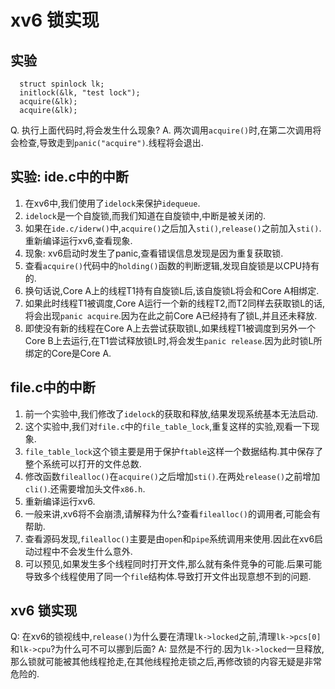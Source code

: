 # xv6 锁实现
## 实验
```
  struct spinlock lk;
  initlock(&lk, "test lock");
  acquire(&lk);
  acquire(&lk);
```
Q. 执行上面代码时,将会发生什么现象?
A. 两次调用`acquire()`时,在第二次调用将会检查,导致走到`panic("acquire")`.线程将会退出.

## 实验: ide.c中的中断
1. 在xv6中,我们使用了`idelock`来保护`idequeue`.
2. `idelock`是一个自旋锁,而我们知道在自旋锁中,中断是被关闭的.
3. 如果在`ide.c/iderw()`中,`acquire()`之后加入`sti()`,`release()`之前加入`sti()`.重新编译运行xv6,查看现象.
4. 现象: xv6启动时发生了panic,查看错误信息发现是因为重复获取锁.
5. 查看`acquire()`代码中的`holding()`函数的判断逻辑,发现自旋锁是以CPU持有的.
6. 换句话说,Core A上的线程T1持有自旋锁L后,该自旋锁L将会和Core A相绑定.
7. 如果此时线程T1被调度,Core A运行一个新的线程T2,而T2同样去获取锁L的话,将会出现`panic acquire`.因为在此之前Core A已经持有了锁L,并且还未释放.
8. 即使没有新的线程在Core A上去尝试获取锁L,如果线程T1被调度到另外一个Core B上去运行,在T1尝试释放锁L时,将会发生`panic release`.因为此时锁L所绑定的Core是Core A.

## file.c中的中断
1. 前一个实验中,我们修改了`idelock`的获取和释放,结果发现系统基本无法启动.
2. 这个实验中,我们对`file.c`中的`file_table_lock`,重复这样的实验,观看一下现象.
3. `file_table_lock`这个锁主要是用于保护`ftable`这样一个数据结构.其中保存了整个系统可以打开的文件总数.
4. 修改函数`filealloc()`在`acquire()`之后增加`sti()`.在两处`release()`之前增加`cli()`.还需要增加头文件`x86.h`.
5. 重新编译运行xv6.
6. 一般来讲,xv6将不会崩溃,请解释为什么?查看`filealloc()`的调用者,可能会有帮助.
7. 查看源码发现,`filealloc()`主要是由`open`和`pipe`系统调用来使用.因此在xv6启动过程中不会发生什么意外.
8. 可以预见,如果发生多个线程同时打开文件,那么就有条件竞争的可能.后果可能导致多个线程使用了同一个`file`结构体.导致打开文件出现意想不到的问题.

## xv6 锁实现
Q: 在xv6的锁视线中,`release()`为什么要在清理`lk->locked`之前,清理`lk->pcs[0]`和`lk->cpu`?为什么可不可以挪到后面?
A: 显然是不行的.因为`lk->locked`一旦释放,那么锁就可能被其他线程抢走,在其他线程抢走锁之后,再修改锁的内容无疑是非常危险的.